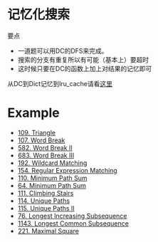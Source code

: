 # 记忆化搜索

要点
- 一道题可以用DC的DFS来完成。
- 搜索的分支有重复所以有可能（基本上）要超时
- 这时候只要在DC的函数上加上对结果的记忆即可

从DC到Dict记忆到lru_cache请看[这里](misc/mem_dfs.md)

# Example
- [109. Triangle](lint109.md)
- [107. Word Break](lint107.md)
- [582. Word Break II](lint582.md)
- [683. Word Break III](lint683.md)
- [192. Wildcard Matching](lint192.md)
- [154. Regular Expression Matching](lint154.md)
- [110. Minimum Path Sum](lint110.md)
- [64. Minimum Path Sum](leet64.md)
- [111. Climbing Stairs](lint111.md)
- [114. Unique Paths](lint114.md)
- [115. Unique Paths II](lint115.md)
- [76. Longest Increasing Subsequence](lint67.md)
- [1143. Longest Common Subsequence](leet1143.md)
- [221. Maximal Square](leet221.md)